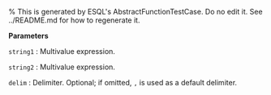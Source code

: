 % This is generated by ESQL's AbstractFunctionTestCase. Do no edit it. See ../README.md for how to regenerate it.

**Parameters**

`string1`
:   Multivalue expression.

`string2`
:   Multivalue expression.

`delim`
:   Delimiter. Optional; if omitted, `,` is used as a default delimiter.

